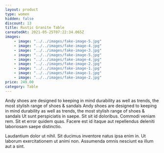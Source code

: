 ```yaml
---
layout: product
type: women
hidden: false
discount: 13
title: Rustic Granite Table
careatedAt: 2021-05-25T07:22:34.065Z
images:
    - image: "../../images/fake-image-5.jpg"
    - image: "../../images/fake-image-4.jpg"
    - image: "../../images/fake-image-3.jpg"
    - image: "../../images/fake-image-5.jpg"
    - image: "../../images/fake-image-4.jpg"
    - image: "../../images/fake-image-2.jpg"
    - image: "../../images/fake-image-1.jpg"
    - image: "../../images/fake-image-1.jpg"
    - image: "../../images/fake-image-2.jpg"
price: 249.00
category: Table
---
```

Andy shoes are designed to keeping in mind durability as well as trends, the most stylish range of shoes & sandals
Andy shoes are designed to keeping in mind durability as well as trends, the most stylish range of shoes & sandals
Ut sunt perspiciatis in saepe. Sit sit id doloribus. Commodi veniam rem. Sit et error quidem quas. Facere est id itaque aut repellendus deleniti laboriosam saepe distinctio.
 Laudantium dolor ut nihil. Sit ducimus inventore natus ipsa enim in. Ut laborum exercitationem ut animi non. Assumenda omnis nesciunt ea illum aut a sint.
